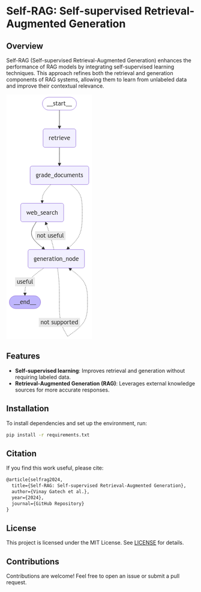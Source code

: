 # Self-RAG: Self-supervised Retrieval-Augmented Generation

## Overview
Self-RAG (Self-supervised Retrieval-Augmented Generation) enhances the performance of RAG models by integrating self-supervised learning techniques. This approach refines both the retrieval and generation components of RAG systems, allowing them to learn from unlabeled data and improve their contextual relevance.

![Self-RAG](self-rag.png)

## Features
- **Self-supervised learning**: Improves retrieval and generation without requiring labeled data.
- **Retrieval-Augmented Generation (RAG)**: Leverages external knowledge sources for more accurate responses.

## Installation
To install dependencies and set up the environment, run:

```sh
pip install -r requirements.txt
```


## Citation
If you find this work useful, please cite:
```
@article{selfrag2024,
  title={Self-RAG: Self-supervised Retrieval-Augmented Generation},
  author={Vinay Gatech et al.},
  year={2024},
  journal={GitHub Repository}
}
```

## License
This project is licensed under the MIT License. See [LICENSE](LICENSE) for details.

## Contributions
Contributions are welcome! Feel free to open an issue or submit a pull request.
